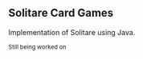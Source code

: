## Solitare Card Games ##

Implementation of Solitare using Java.

<small> Still being worked on </small>